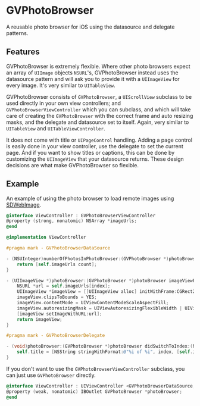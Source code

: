 # GVPhotoBrowser
A reusable photo browser for iOS using the datasource and delegate patterns.


## Features
GVPhotoBrowser is extremely flexible. Where other photo browsers expect an array of `UIImage` objects `NSURL`'s, GVPhotoBrowser instead uses the datasource pattern and will ask you to provide it with a `UIImageView` for every image. It's very similar to `UITableView`.

GVPhotoBrowser consists of `GVPhotoBrowser`, a `UIScrollView` subclass to be used directly in your own view controllers; and `GVPhotoBrowserViewController` which you can subclass, and which will take care of creating the `GVPhotoBrowser` with the correct frame and auto resizing masks, and the delegate and datasource set to itself. Again, very similar to `UITableView` and `UITableViewController`.

It does not come with title or `UIPageControl` handling. Adding a page control is easily done in your view controller, use the delegate to set the current page. And if you want to show titles or captions, this can be done by customizing the `UIImageView` that your datasource returns. These design decisions are what make GVPhotoBrowser so flexible.


## Example
An example of using the photo browser to load remote images using [SDWebImage](https://github.com/rs/SDWebImage).

```objective-c
@interface ViewController : GVPhotoBrowserViewController
@property (strong, nonatomic) NSArray *imageUrls;
@end
```

```objective-c
@implementation ViewController

#pragma mark - GVPhotoBrowserDataSource

- (NSUInteger)numberOfPhotosInPhotoBrowser:(GVPhotoBrowser *)photoBrowser {
    return [self.imageUrls count];
}

- (UIImageView *)photoBrowser:(GVPhotoBrowser *)photoBrowser imageViewForIndex:(NSUInteger)index {
    NSURL *url = self.imageUrls[index];
    UIImageView *imageView = [[UIImageView alloc] initWithFrame:CGRectZero];
    imageView.clipsToBounds = YES;
    imageView.contentMode = UIViewContentModeScaleAspectFill;
    imageView.autoresizingMask = UIViewAutoresizingFlexibleWidth | UIViewAutoresizingFlexibleHeight;
    [imageView setImageWithURL:url];
    return imageView;
}

#pragma mark - GVPhotoBrowserDelegate

- (void)photoBrowser:(GVPhotoBrowser *)photoBrowser didSwitchToIndex:(NSUInteger)index {
    self.title = [NSString stringWithFormat:@"%i of %i", index, [self.imageUrls count]];
}
```

If you don't want to use the `GVPhotoBrowserViewController` subclass, you can just use `GVPhotoBrowser` directly.

```objective-c
@interface ViewController : UIViewController <GVPhotoBrowserDataSource, GVPhotoBrowserDelegate>
@property (weak, nonatomic) IBOutlet GVPhotoBrowser *photoBrowser;
@end
```
